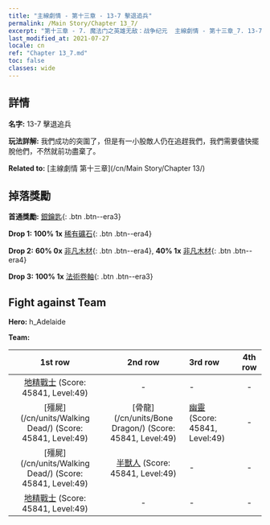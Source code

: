 ```yaml
---
title: "主線劇情 - 第十三章 - 13-7 擊退追兵"
permalink: /Main Story/Chapter 13_7/
excerpt: "第十三章 - 7. 魔法门之英雄无敌：战争纪元  主線劇情 - 第十三章_7. 13-7 擊退追兵"
last_modified_at: 2021-07-27
locale: cn
ref: "Chapter 13_7.md"
toc: false
classes: wide
---
```


## 詳情

 **名字:** 13-7 擊退追兵

 **玩法詳解:** 我們成功的突圍了，但是有一小股敵人仍在追趕我們，我們需要儘快擺脫他們，不然就前功盡棄了。

 **Related to:** [主線劇情 第十三章](/cn/Main Story/Chapter 13/)

## 掉落獎勵

 **首通獎勵:** [銀鑰匙](/cn/Items/con_693/){: .btn .btn--era3}

 **Drop 1:** **100% 1x** [稀有礦石](/cn/Items/mat_40/){: .btn .btn--era4}

 **Drop 2:** **60% 0x** [非凡木材](/cn/Items/mat_34/){: .btn .btn--era4}, **40% 1x** [非凡木材](/cn/Items/mat_34/){: .btn .btn--era4}

 **Drop 3:** **100% 1x** [法術卷軸](/cn/Items/con_694/){: .btn .btn--era3}


## Fight against Team
 **Hero:** h_Adelaide

 **Team:**


  | 1st row | 2nd row | 3rd row | 4th row |
  |:----:|:----:|:----|:----:|
  | [地精戰士](/cn/units/Goblin/) (Score: 45841, Level:49)  | - | - | - |
  | [殭屍](/cn/units/Walking Dead/) (Score: 45841, Level:49)  | [骨龍](/cn/units/Bone Dragon/) (Score: 45841, Level:49)  | [幽靈](/cn/units/Wight/) (Score: 45841, Level:49)  | - |
  | [殭屍](/cn/units/Walking Dead/) (Score: 45841, Level:49)  | [半獸人](/cn/units/Orc/) (Score: 45841, Level:49)  | - | - |
  | [地精戰士](/cn/units/Goblin/) (Score: 45841, Level:49)  | - | - | - |


